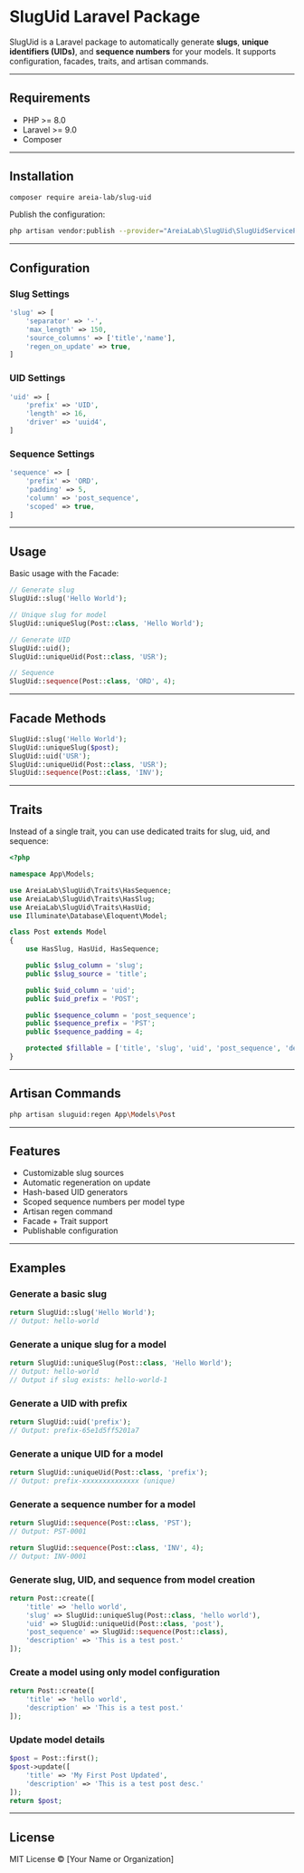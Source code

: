 # SlugUid Laravel Package

SlugUid is a Laravel package to automatically generate **slugs**, **unique identifiers (UIDs)**, and **sequence numbers** for your models. It supports configuration, facades, traits, and artisan commands.

---

## Requirements

- PHP >= 8.0
- Laravel >= 9.0
- Composer

---

## Installation

```bash
composer require areia-lab/slug-uid
```

Publish the configuration:

```bash
php artisan vendor:publish --provider="AreiaLab\SlugUid\SlugUidServiceProvider" --tag=sluguid-config
```

---

## Configuration

### Slug Settings

```php
'slug' => [
    'separator' => '-',
    'max_length' => 150,
    'source_columns' => ['title','name'],
    'regen_on_update' => true,
]
```

### UID Settings

```php
'uid' => [
    'prefix' => 'UID',
    'length' => 16,
    'driver' => 'uuid4',
]
```

### Sequence Settings

```php
'sequence' => [
    'prefix' => 'ORD',
    'padding' => 5,
    'column' => 'post_sequence',
    'scoped' => true,
]
```

---

## Usage

Basic usage with the Facade:

```php
// Generate slug
SlugUid::slug('Hello World');

// Unique slug for model
SlugUid::uniqueSlug(Post::class, 'Hello World');

// Generate UID
SlugUid::uid();
SlugUid::uniqueUid(Post::class, 'USR');

// Sequence
SlugUid::sequence(Post::class, 'ORD', 4);
```

---

## Facade Methods

```php
SlugUid::slug('Hello World');
SlugUid::uniqueSlug($post);
SlugUid::uid('USR');
SlugUid::uniqueUid(Post::class, 'USR');
SlugUid::sequence(Post::class, 'INV');
```

---

## Traits

Instead of a single trait, you can use dedicated traits for slug, uid, and sequence:

```php
<?php

namespace App\Models;

use AreiaLab\SlugUid\Traits\HasSequence;
use AreiaLab\SlugUid\Traits\HasSlug;
use AreiaLab\SlugUid\Traits\HasUid;
use Illuminate\Database\Eloquent\Model;

class Post extends Model
{
    use HasSlug, HasUid, HasSequence;

    public $slug_column = 'slug';
    public $slug_source = 'title';

    public $uid_column = 'uid';
    public $uid_prefix = 'POST';

    public $sequence_column = 'post_sequence';
    public $sequence_prefix = 'PST';
    public $sequence_padding = 4;

    protected $fillable = ['title', 'slug', 'uid', 'post_sequence', 'description'];
}
```

---

## Artisan Commands

```bash
php artisan sluguid:regen App\Models\Post
```

---

## Features

- Customizable slug sources
- Automatic regeneration on update
- Hash-based UID generators
- Scoped sequence numbers per model type
- Artisan regen command
- Facade + Trait support
- Publishable configuration

---

## Examples

### Generate a basic slug

```php
return SlugUid::slug('Hello World');
// Output: hello-world
```

### Generate a unique slug for a model

```php
return SlugUid::uniqueSlug(Post::class, 'Hello World');
// Output: hello-world
// Output if slug exists: hello-world-1
```

### Generate a UID with prefix

```php
return SlugUid::uid('prefix');
// Output: prefix-65e1d5ff5201a7
```

### Generate a unique UID for a model

```php
return SlugUid::uniqueUid(Post::class, 'prefix');
// Output: prefix-xxxxxxxxxxxxxx (unique)
```

### Generate a sequence number for a model

```php
return SlugUid::sequence(Post::class, 'PST');
// Output: PST-0001

return SlugUid::sequence(Post::class, 'INV', 4);
// Output: INV-0001
```

### Generate slug, UID, and sequence from model creation

```php
return Post::create([
    'title' => 'hello world',
    'slug' => SlugUid::uniqueSlug(Post::class, 'hello world'),
    'uid' => SlugUid::uniqueUid(Post::class, 'post'),
    'post_sequence' => SlugUid::sequence(Post::class),
    'description' => 'This is a test post.'
]);
```

### Create a model using only model configuration

```php
return Post::create([
    'title' => 'hello world',
    'description' => 'This is a test post.'
]);
```

### Update model details

```php
$post = Post::first();
$post->update([
    'title' => 'My First Post Updated',
    'description' => 'This is a test post desc.'
]);
return $post;
```

---

## License

MIT License © [Your Name or Organization]
